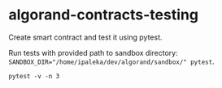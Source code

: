 # algorand-contracts-testing

Create smart contract and test it using pytest.

Run tests with provided path to sandbox directory: `SANDBOX_DIR="/home/ipaleka/dev/algorand/sandbox/" pytest`.

`pytest -v -n 3`